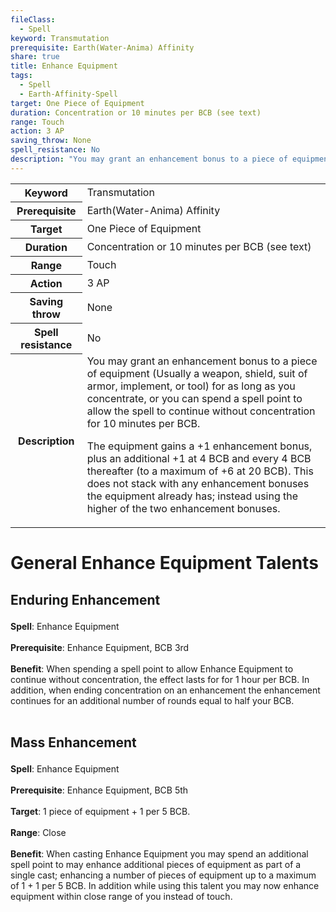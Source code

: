 ```yaml
---
fileClass:
  - Spell
keyword: Transmutation
prerequisite: Earth(Water-Anima) Affinity
share: true
title: Enhance Equipment
tags:
  - Spell
  - Earth-Affinity-Spell
target: One Piece of Equipment
duration: Concentration or 10 minutes per BCB (see text)
range: Touch
action: 3 AP
saving_throw: None
spell_resistance: No
description: "You may grant an enhancement bonus to a piece of equipment (Usually a weapon, shield, suit of armor, implement, or tool) for as long as you concentrate, or you can spend a spell point to allow the spell to continue without concentration for 10 minutes per BCB.\r\rThe equipment gains a +1 enhancement bonus, plus an additional +1 at 4 BCB and every 4 BCB thereafter (to a maximum of +6 at 20 BCB). This does not stack with any enhancement bonuses the equipment already has; instead using the higher of the two enhancement bonuses."
---
```


<p><span><table><tbody><tr><th>Keyword</th><td>Transmutation</td></tr><tr><th>Prerequisite</th><td>Earth(Water-Anima) Affinity</td></tr><tr><th>Target</th><td>One Piece of Equipment</td></tr><tr><th>Duration</th><td>Concentration or 10 minutes per BCB (see text)</td></tr><tr><th>Range</th><td>Touch</td></tr><tr><th>Action</th><td>3 AP</td></tr><tr><th>Saving throw</th><td>None</td></tr><tr><th>Spell resistance</th><td>No</td></tr><tr><th>Description</th><td>You may grant an enhancement bonus to a piece of equipment (Usually a weapon, shield, suit of armor, implement, or tool) for as long as you concentrate, or you can spend a spell point to allow the spell to continue without concentration for 10 minutes per BCB.
<p>The equipment gains a +1 enhancement bonus, plus an additional +1 at 4 BCB and every 4 BCB thereafter (to a maximum of +6 at 20 BCB). This does not stack with any enhancement bonuses the equipment already has; instead using the higher of the two enhancement bonuses.</p></td></tr></tbody></table><p></p></span></p><h1><span><p>General Enhance Equipment Talents</p></span></h1><h2><span><p>Enduring Enhancement</p></span></h2><p><span><p><b>Spell</b>:    Enhance Equipment<br><br><b>Prerequisite</b>:    Enhance Equipment, BCB 3rd<br><br><b>Benefit</b>:    When spending a spell point to allow Enhance Equipment to continue without concentration, the effect lasts for for 1 hour per BCB. In addition, when ending concentration on an enhancement the enhancement continues for an additional number of rounds equal to half your BCB.<br><br></p></span></p><h2><span><p>Mass Enhancement</p></span></h2><p><span><p><b>Spell</b>:    Enhance Equipment<br><br><b>Prerequisite</b>:    Enhance Equipment, BCB 5th<br><br><b>Target</b>:    1 piece of equipment + 1 per 5 BCB.<br><br><b>Range</b>:    Close<br><br><b>Benefit</b>:    When casting Enhance Equipment you may spend an additional spell point to may enhance additional pieces of equipment as part of a single cast; enhancing a number of pieces of equipment up to a maximum of 1 + 1 per 5 BCB. In addition while using this talent you may now enhance equipment within close range of you instead of touch.<br><br></p></span></p>